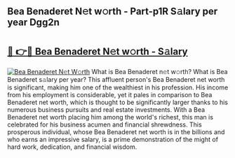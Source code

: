 ## Bea Benaderet N𝚎t w𝚘rth - Part-p1R S𝚊lary per year Dgg2n

# <h2><a href="http://gc3mbch.nevu.top/?p=Bea+Benaderet">🔗 👉🔴 Bea Benaderet N𝚎t w𝚘rth - S𝚊lary</a></h2>

[![Bea Benaderet N𝚎t W𝚘rth](https://i.imgur.com/Oavwk0R.jpeg)](http://gc3mbch.nevu.top/?p=Bea+Benaderet)
What is Bea Benaderet n𝚎t w𝚘rth? What is Bea Benaderet s𝚊lary per year?
This affluent person's Bea Benaderet net worth is significant, making him one of the wealthiest in his profession. His income from his employment is considerable, yet it pales in comparison to Bea Benaderet net worth, which is thought to be significantly larger thanks to his numerous business pursuits and real estate investments. With a Bea Benaderet net worth placing him among the world's richest, this man is celebrated for his business acumen and financial shrewdness. This prosperous individual, whose Bea Benaderet net worth is in the billions and who earns an impressive salary, is a prime demonstration of the might of hard work, dedication, and financial wisdom.
